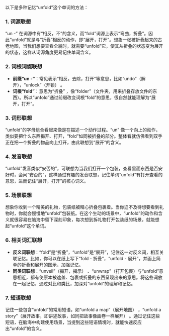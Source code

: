 以下是多种记忆“unfold”这个单词的方法：

### 1. 词源联想
“un -” 在词源中有“相反，不”的含义，而“fold”词源上表示“弯曲，折叠”。因此“unfold”就是与“折叠”相反的动作，即“展开，打开”。想象一张被折叠起来的古老地图，当我们想要查看全貌时，就需要“unfold”它，使其从折叠的状态变为展开的状态，这样从词源角度更易记住单词含义。

### 2. 词根词缀联想
 - **前缀“un -”**：常见表示“相反，去除，打开”等意思，比如“undo”（解开），“unlock”（开锁） 。
 - **词根“fold”**：意思为“折叠” ，像“folder”（文件夹，用来折叠存放文件的东西）。所以“unfold”通过前缀改变词根“fold”的意思，很自然就能理解为“展开，打开”。

### 3. 词形联想
“unfold”的字母组合看起来像是在描述一个动作过程。“un” 像一个向上的动作，类似要把什么东西揭开、打开，“fold”如同被折叠的部分。整体看就仿佛看到双手正在把一个折叠的物品向上打开，由此联想到“展开”的含义。

### 4. 发音联想
“unfold”发音类似“安否的”，可联想为当我们打开一个包装，查看里面东西是否安好时，会问“安否的”，这样通过有趣的发音联想，记住单词“unfold”有打开查看的意思，进而记住“展开，打开”的核心词义。

### 5. 场景联想
想象你收到一个精美的礼物，包装纸被精心折叠包裹着。当你迫不及待想要看到礼物时，你就会慢慢地“unfold”包装纸。在这个生动的场景中，“unfold”的动作和含义就很容易在脑海中留下深刻印象，每次想到拆礼物打开包装纸的场景，就能想起“unfold”这个单词。

### 6. 相关词汇联想
 - **反义词联想**：“fold”是“折叠”，“unfold”是“展开”，记住这一对反义词，相互关联记忆。比如，你可以在纸上写下“fold - 折叠”，“unfold - 展开”，并画上简单的折叠和展开的图示，加强记忆。
 - **同类词联想**：“unveil”（揭开，揭示） 、“unwrap”（打开包裹）与“unfold”意思相近，都有使原本被遮盖、包裹或折叠的东西呈现出来的意思。将这些词放在一起记忆，通过对比和类比，加深对“unfold”的理解和记忆。

### 7. 短语联想
记住一些包含“unfold”的常用短语，如“unfold a map”（展开地图） ，“unfold a story”（展开故事，即讲述故事，如同把故事像画卷一样展开） 。通过记住这些短语，在脑海中构建使用场景，当提到这些短语情境时，就能快速反应出“unfold”的含义。 
